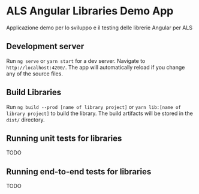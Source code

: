 # ALS Angular Libraries Demo App

Applicazione demo per lo sviluppo e il testing delle librerie Angular per ALS

## Development server

Run `ng serve` or `yarn start` for a dev server. Navigate to `http://localhost:4200/`. The app will automatically reload if you change any of the source files.

## Build Libraries

Run `ng build --prod [name of library project]` or `yarn lib:[name of library project]` to build the library. The build artifacts will be stored in the `dist/` directory.

## Running unit tests for libraries

TODO

## Running end-to-end tests for libraries

TODO
